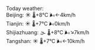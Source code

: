 Today weather:  
Beijing: ☀️ 🌡️+8°C 🌬️←4km/h  
Tianjin: ☀️ 🌡️+7°C 🌬️0km/h  
Shijiazhuang: 🌫  🌡️+8°C 🌬️↘7km/h  
Tangshan: ☀️ 🌡️+7°C 🌬️←10km/h  
